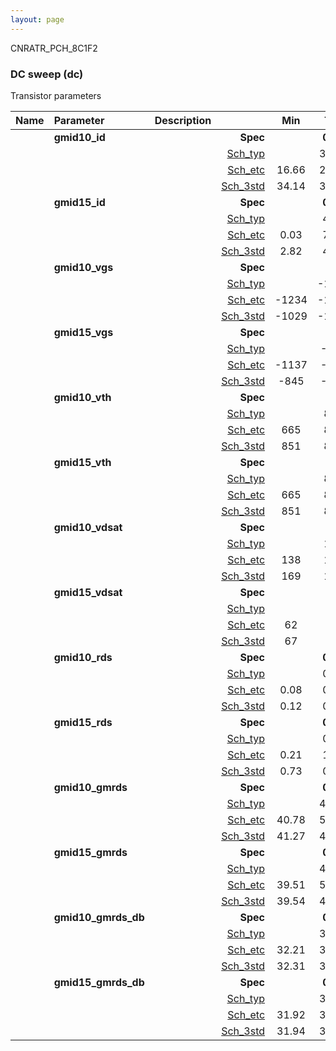 ```yaml
---
layout: page
---
```




CNRATR_PCH_8C1F2

### DC sweep (dc)

Transistor parameters



|**Name**|**Parameter**|**Description**| |**Min**|**Typ**|**Max**| Unit|
|:---|:---|:---|---:|:---:|:---:|:---:| ---:|
||**gmid10\_id** || **Spec**  |  | **0.00** |  | **uA** |
| | | |<a href='results/dc_Sch_typical.html'>Sch_typ</a>| | 36.61 |  | |
| | | |<a href='results/dc_Sch_etc.html'>Sch_etc</a>|16.66 | 29.44 | 61.93 | |
| | | |<a href='results/dc_Sch_mc.html'>Sch_3std</a>|34.14 | 36.99 | 39.84 | |
||**gmid15\_id** || **Spec**  |  | **0.00** |  | **uA** |
| | | |<a href='results/dc_Sch_typical.html'>Sch_typ</a>| | 4.27 |  | |
| | | |<a href='results/dc_Sch_etc.html'>Sch_etc</a>|0.03 | 7.72 | 19.67 | |
| | | |<a href='results/dc_Sch_mc.html'>Sch_3std</a>|2.82 | 4.16 | 5.49 | |
||**gmid10\_vgs** || **Spec**  |  | **0** |  | **mV** |
| | | |<a href='results/dc_Sch_typical.html'>Sch_typ</a>| | -1004 |  | |
| | | |<a href='results/dc_Sch_etc.html'>Sch_etc</a>|-1234 | -1000 | -704 | |
| | | |<a href='results/dc_Sch_mc.html'>Sch_3std</a>|-1029 | -1008 | -986 | |
||**gmid15\_vgs** || **Spec**  |  | **0** |  | **mV** |
| | | |<a href='results/dc_Sch_typical.html'>Sch_typ</a>| | -824 |  | |
| | | |<a href='results/dc_Sch_etc.html'>Sch_etc</a>|-1137 | -859 | -155 | |
| | | |<a href='results/dc_Sch_mc.html'>Sch_3std</a>|-845 | -824 | -804 | |
||**gmid10\_vth** || **Spec**  |  | **0** |  | **mV** |
| | | |<a href='results/dc_Sch_typical.html'>Sch_typ</a>| | 868 |  | |
| | | |<a href='results/dc_Sch_etc.html'>Sch_etc</a>|665 | 868 | 1071 | |
| | | |<a href='results/dc_Sch_mc.html'>Sch_3std</a>|851 | 871 | 890 | |
||**gmid15\_vth** || **Spec**  |  | **0** |  | **mV** |
| | | |<a href='results/dc_Sch_typical.html'>Sch_typ</a>| | 868 |  | |
| | | |<a href='results/dc_Sch_etc.html'>Sch_etc</a>|665 | 868 | 1071 | |
| | | |<a href='results/dc_Sch_mc.html'>Sch_3std</a>|851 | 871 | 890 | |
||**gmid10\_vdsat** || **Spec**  |  | **0** |  | **mV** |
| | | |<a href='results/dc_Sch_typical.html'>Sch_typ</a>| | 171 |  | |
| | | |<a href='results/dc_Sch_etc.html'>Sch_etc</a>|138 | 169 | 180 | |
| | | |<a href='results/dc_Sch_mc.html'>Sch_3std</a>|169 | 171 | 174 | |
||**gmid15\_vdsat** || **Spec**  |  | **0** |  | **mV** |
| | | |<a href='results/dc_Sch_typical.html'>Sch_typ</a>| | 74 |  | |
| | | |<a href='results/dc_Sch_etc.html'>Sch_etc</a>|62 | 90 | 106 | |
| | | |<a href='results/dc_Sch_mc.html'>Sch_3std</a>|67 | 73 | 79 | |
||**gmid10\_rds** || **Spec**  |  | **0.00** |  | **MOhm** |
| | | |<a href='results/dc_Sch_typical.html'>Sch_typ</a>| | 0.12 |  | |
| | | |<a href='results/dc_Sch_etc.html'>Sch_etc</a>|0.08 | 0.22 | 0.39 | |
| | | |<a href='results/dc_Sch_mc.html'>Sch_3std</a>|0.12 | 0.12 | 0.12 | |
||**gmid15\_rds** || **Spec**  |  | **0.00** |  | **MOhm** |
| | | |<a href='results/dc_Sch_typical.html'>Sch_typ</a>| | 0.91 |  | |
| | | |<a href='results/dc_Sch_etc.html'>Sch_etc</a>|0.21 | 1.33 | 138.38 | |
| | | |<a href='results/dc_Sch_mc.html'>Sch_3std</a>|0.73 | 0.94 | 1.15 | |
||**gmid10\_gmrds** || **Spec**  |  | **0.00** |  | **V** |
| | | |<a href='results/dc_Sch_typical.html'>Sch_typ</a>| | 42.11 |  | |
| | | |<a href='results/dc_Sch_etc.html'>Sch_etc</a>|40.78 | 52.78 | 64.46 | |
| | | |<a href='results/dc_Sch_mc.html'>Sch_3std</a>|41.27 | 42.00 | 42.73 | |
||**gmid15\_gmrds** || **Spec**  |  | **0.00** |  | **V** |
| | | |<a href='results/dc_Sch_typical.html'>Sch_typ</a>| | 40.82 |  | |
| | | |<a href='results/dc_Sch_etc.html'>Sch_etc</a>|39.51 | 54.04 | 69.31 | |
| | | |<a href='results/dc_Sch_mc.html'>Sch_3std</a>|39.54 | 40.68 | 41.82 | |
||**gmid10\_gmrds\_db** || **Spec**  |  | **0.00** |  | **dB** |
| | | |<a href='results/dc_Sch_typical.html'>Sch_typ</a>| | 32.49 |  | |
| | | |<a href='results/dc_Sch_etc.html'>Sch_etc</a>|32.21 | 34.40 | 36.17 | |
| | | |<a href='results/dc_Sch_mc.html'>Sch_3std</a>|32.31 | 32.46 | 32.62 | |
||**gmid15\_gmrds\_db** || **Spec**  |  | **0.00** |  | **dB** |
| | | |<a href='results/dc_Sch_typical.html'>Sch_typ</a>| | 32.21 |  | |
| | | |<a href='results/dc_Sch_etc.html'>Sch_etc</a>|31.92 | 34.63 | 36.81 | |
| | | |<a href='results/dc_Sch_mc.html'>Sch_3std</a>|31.94 | 32.18 | 32.43 | |

